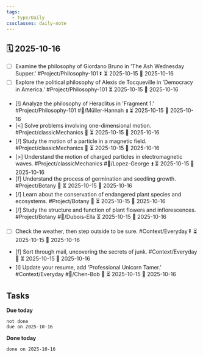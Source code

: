 ```yaml
---
tags:
  - Type/Daily
cssclasses: daily-note
---
```


## 🗓️ 2025-10-16

- [ ] Examine the philosophy of Giordano Bruno in 'The Ash Wednesday Supper.' #Project/Philosophy-101 ⏬ ⏳ 2025-10-15 📅 2025-10-16
- [ ] Explore the political philosophy of Alexis de Tocqueville in 'Democracy in America.' #Project/Philosophy-101 ⏳ 2025-10-15 📅 2025-10-16
- [!] Analyze the philosophy of Heraclitus in 'Fragment 1.' #Project/Philosophy-101 #👤/Müller-Hannah ⏫ ⏳ 2025-10-15 📅 2025-10-16
- [<] Solve problems involving one-dimensional motion. #Project/classicMechanics 🔺 ⏳ 2025-10-15 📅 2025-10-16
- [/] Study the motion of a particle in a magnetic field. #Project/classicMechanics 🔽 ⏳ 2025-10-15 📅 2025-10-16
- [>] Understand the motion of charged particles in electromagnetic waves. #Project/classicMechanics #👤/Lopez-George ⏫ ⏳ 2025-10-15 📅 2025-10-16
- [f] Understand the process of germination and seedling growth. #Project/Botany 🔼 ⏳ 2025-10-15 📅 2025-10-16
- [/] Learn about the conservation of endangered plant species and ecosystems. #Project/Botany 🔺 ⏳ 2025-10-15 📅 2025-10-16
- [/] Study the structure and function of plant flowers and inflorescences. #Project/Botany #👤/Dubois-Ella ⏳ 2025-10-15 📅 2025-10-16
- [ ] Check the weather, then step outside to be sure. #Context/Everyday ⏬ ⏳ 2025-10-15 📅 2025-10-16
- [f] Sort through mail, uncovering the secrets of junk. #Context/Everyday 🔺 ⏳ 2025-10-15 📅 2025-10-16
- [I] Update your resume, add 'Professional Unicorn Tamer.' #Context/Everyday #👤/Chen-Bob 🔺 ⏳ 2025-10-15 📅 2025-10-16

## Tasks

**Due today**

```tasks
not done
due on 2025-10-16
```

**Done today**

```tasks
done on 2025-10-16
```
            